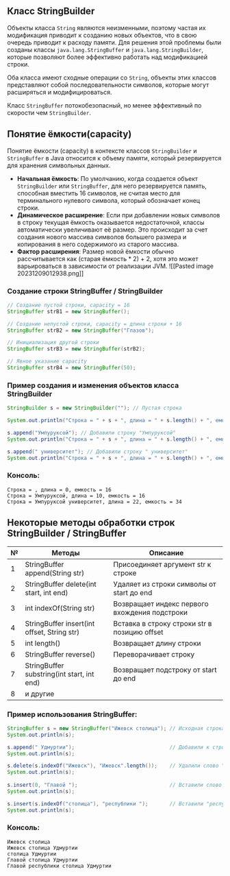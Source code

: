 ## Класс StringBuilder
Объекты класса `String` являются неизменными, поэтому частая их модификация приводит к созданию новых объектов, что в свою очередь приводит к расходу памяти. Для решения этой проблемы были созданы классы `java.lang.StringBuffer` и `java.lang.StringBuilder`, которые позволяют более эффективно работать над модификацией строки.

Оба класса имеют сходные операции со `String`, объекты этих классов представляют собой последовательности символов, которые могут расширяться и модифицироваться.

Класс `StringBuffer` потокобезопасный, но менее эффективный по скорости чем `StringBuilder`.

## Понятие ёмкости(capacity)
Понятие ёмкости (capacity) в контексте классов `StringBuilder` и `StringBuffer` в Java относится к объему памяти, который резервируется для хранения символьных данных.
- **Начальная ёмкость**: По умолчанию, когда создается объект `StringBuilder` или `StringBuffer`, для него резервируется память, способная вместить 16 символов, не считая место для терминального нулевого символа, который обозначает конец строки.
- **Динамическое расширение**: Если при добавлении новых символов в строку текущая ёмкость оказывается недостаточной, классы автоматически увеличивают её размер. Это происходит за счет создания нового массива символов большего размера и копирования в него содержимого из старого массива.
- **Фактор расширения**: Размер новой ёмкости обычно рассчитывается как (старая ёмкость * 2) + 2, хотя это может варьироваться в зависимости от реализации JVM.
![[Pasted image 20231209012938.png]]
### Создание строки StringBuffer / StringBuilder
```java
// Создание пустой строки, capacity = 16
StringBuffer strB1 = new StringBuffer();

// Создание непустой строки, capacity = длина строки + 16 
StringBuffer strB2 = new StringBuffer("Глазов");

// Инициализация другой строки
StringBuffer strB3 = new StringBuffer(strB2);

// Явное указание capacity
StringBuffer strB4 = new StringBuffer(50);
```

### Пример создания и изменения объектов класса StringBuilder
```java
StringBuilder s = new StringBuilder(""); // Пустая строка

System.out.println("Строка = " + s + ", длина = " + s.length() + ", емкость = " + s.capacity());

s.append("Умпуруксой"); // Добавили строку "Умпуруксой"
System.out.println("Строка = " + s + ", длина = " + s.length() + ", емкость = " + s.capacity());

s.append(" университет"); // Добавили строку " университет"
System.out.println("Строка = " + s + ", длина = " + s.length() + ", емкость = " + s.capacity());
```

### Консоль:
```
Строка = , длина = 0, емкость = 16
Строка = Умпуруксой, длина = 10, емкость = 16
Строка = Умпуруксой университет, длина = 22, емкость = 34
```

## Некоторые методы обработки строк StringBuilder / StringBuffer

| №  | Методы                         | Описание                                             |
|----|--------------------------------|------------------------------------------------------|
| 1  | StringBuffer append(String str) | Присоединяет аргумент str к строке                    |
| 2  | StringBuffer delete(int start, int end) | Удаляет из строки символы от start до end            |
| 3  | int indexOf(String str)         | Возвращает индекс первого вхождения подстроки        |
| 4  | StringBuffer insert(int offset, String str) | Вставка в строку строки str в позицию offset          |
| 5  | int length()                    | Возвращает длину строки                              |
| 6  | StringBuffer reverse()          | Переворачивает строку                                |
| 7  | StringBuffer substring(int start, int end) | Возвращает подстроку от start до end                 |
| 8  | и другие                        |                                                      |

### Пример использования StringBuffer:
```java
StringBuffer s = new StringBuffer("Ижевск столица"); // Исходная строка s
System.out.println(s);

s.append(" Удмуртии");                               // Добавили к строке "Удмуртии"
System.out.println(s);

s.delete(s.indexOf("Ижевск"), "Ижевск".length());    // Удалили слово "Ижевск"
System.out.println(s);
 
s.insert(0, "Главой ");                              // Вставили слово "Главой" в начало
System.out.println(s);  

s.insert(s.indexOf("столица"), "республики ");       // Вставили "республики" перед "столица"
System.out.println(s);
```

### Консоль:
```
Ижевск столица
Ижевск столица Удмуртии
столица Удмуртии
Главой столица Удмуртии
Главой республики столица Удмуртии
```
